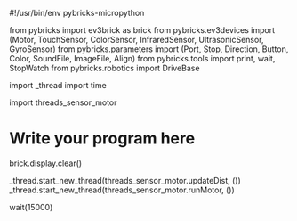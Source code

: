 #!/usr/bin/env pybricks-micropython

from pybricks import ev3brick as brick 
from pybricks.ev3devices import (Motor, TouchSensor, ColorSensor,
                                 InfraredSensor, UltrasonicSensor, GyroSensor)
from pybricks.parameters import (Port, Stop, Direction, Button, Color,
                                 SoundFile, ImageFile, Align)
from pybricks.tools import print, wait, StopWatch
from pybricks.robotics import DriveBase

import _thread
import time

import threads_sensor_motor

# Write your program here
brick.display.clear()

_thread.start_new_thread(threads_sensor_motor.updateDist, ())
_thread.start_new_thread(threads_sensor_motor.runMotor, ())

wait(15000)
